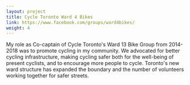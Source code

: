 ```yaml
---
layout: project
title: Cycle Toronto Ward 4 Bikes
link: https://www.facebook.com/groups/ward4bikes/
weight: 4
---
```

My role as Co-captain of Cycle Toronto's Ward 13 Bike Group from 2014-2018 was to promote cycling in my community. We advocated for better cycling infrastructure, making cycling safer both for the well-being of present cyclists, and to encourage more people to cycle. Toronto's new ward structure has expanded the boundary and the number of volunteers working together for safer streets.
